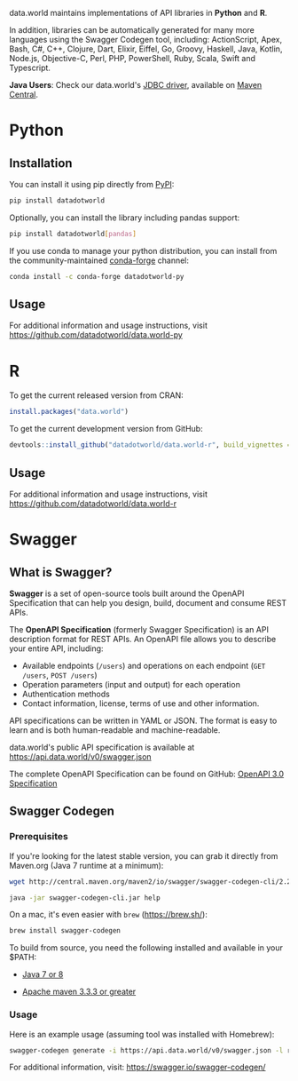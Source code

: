 data.world maintains implementations of API libraries in **Python** and **R**. 

In addition, libraries can be automatically generated for many more languages using the Swagger Codegen tool, including: 
ActionScript, Apex, Bash, C#, C++, Clojure, Dart, Elixir, Eiffel, Go, Groovy, Haskell, Java, Kotlin, Node.js, Objective-C, Perl, PHP, PowerShell, Ruby, Scala, Swift and Typescript.

**Java Users**: Check our data.world's [JDBC driver](https://github.com/datadotworld/dw-jdbc), available on [Maven Central](https://search.maven.org/#search%7Cga%7C1%7Cdw-jdbc).

# Python

## Installation

You can install it using pip directly from [PyPI](https://pypi.python.org/pypi/datadotworld):

```bash
pip install datadotworld
```

Optionally, you can install the library including pandas support:

```bash
pip install datadotworld[pandas]
``` 

If you use conda to manage your python distribution, you can install from the community-maintained [conda-forge](https://anaconda.org/conda-forge/datadotworld-py) channel:

```bash
conda install -c conda-forge datadotworld-py
```

## Usage

For additional information and usage instructions, visit <https://github.com/datadotworld/data.world-py>

# R

To get the current released version from CRAN:

```r
install.packages("data.world")
```

To get the current development version from GitHub:

```r
devtools::install_github("datadotworld/data.world-r", build_vignettes = TRUE)
```

## Usage

For additional information and usage instructions, visit <https://github.com/datadotworld/data.world-r>

# Swagger

## What is Swagger?

**Swagger** is a set of open-source tools built around the OpenAPI Specification that can help you design, build, document and consume REST APIs.

The **OpenAPI Specification** (formerly Swagger Specification) is an API description format for REST APIs. An OpenAPI file allows you to describe your entire API, including:

* Available endpoints (`/users`) and operations on each endpoint (`GET /users`, `POST /users`)
* Operation parameters (input and output) for each operation
* Authentication methods
* Contact information, license, terms of use and other information.

API specifications can be written in YAML or JSON. The format is easy to learn and is both human-readable and machine-readable.

data.world's public API specification is available at <https://api.data.world/v0/swagger.json>

The complete OpenAPI Specification can be found on GitHub:
[OpenAPI 3.0 Specification](https://github.com/OAI/OpenAPI-Specification/blob/master/versions/3.0.0.md)

## Swagger Codegen

### Prerequisites
If you're looking for the latest stable version, you can grab it directly from Maven.org (Java 7 runtime at a minimum):

```bash
wget http://central.maven.org/maven2/io/swagger/swagger-codegen-cli/2.2.3/swagger-codegen-cli-2.2.3.jar -O swagger-codegen-cli.jar

java -jar swagger-codegen-cli.jar help
```

On a mac, it's even easier with `brew` (<https://brew.sh/>):
```bash
brew install swagger-codegen
```

To build from source, you need the following installed and available in your $PATH:

* [Java 7 or 8](http://java.oracle.com)

* [Apache maven 3.3.3 or greater](http://maven.apache.org/)

### Usage

Here is an example usage (assuming tool was installed with Homebrew):
```bash
swagger-codegen generate -i https://api.data.world/v0/swagger.json -l ruby -o /dw-api-ruby
```

For additional information, visit: <https://swagger.io/swagger-codegen/>